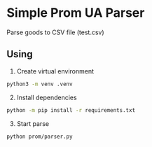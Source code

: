 # Simple Prom UA Parser
Parse goods to CSV file (test.csv)

## Using

1. Create virtual environment

```sh
python3 -m venv .venv
```

2. Install dependencies

```sh
python -m pip install -r requirements.txt
```

3. Start parse

```sh
python prom/parser.py
```
